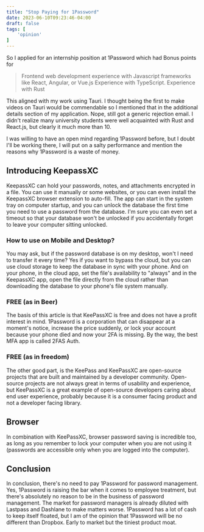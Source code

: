 ```yaml
---
title: "Stop Paying for 1Password"
date: 2023-06-10T09:23:46-04:00
draft: false
tags: [
    'opinion'
]
---
```


So I applied for an internship position at 1Password which had Bonus points for

> Frontend web development experience with Javascript frameworks like React, Angular, or Vue.js
> Experience with TypeScript.
> Experience with Rust

This aligned with my work using Tauri. I thought being the first to make videos on Tauri would be commendable so I mentioned that in the additional details section of my application. Nope, still got a generic rejection email. I didn't realize many university students were well acquainted with Rust and React.js, but clearly it much more than 10.

I was willing to have an open mind regarding 1Password before, but I doubt I'll be working there, I will put on a salty performance and mention the reasons why 1Password is a waste of money.

## Introducing KeepassXC

KeepassXC can hold your passwords, notes, and attachments encrypted in a file. You can use it manually or some websites, or you can even install the KeepassXC browser extension to auto-fill. The app can start in the system tray on computer startup, and you can unlock the database the first time you need to use a password from the database. I'm sure you can even set a timeout so that your database won't be unlocked if you accidentally forget to leave your computer sitting unlocked.

### How to use on Mobile and Desktop?

You may ask, but if the password database is on my desktop, won't I need to transfer it every time? Yes if you want to bypass the cloud, but you can use cloud storage to keep the database in sync with your phone. And on your phone, in the cloud app, set the file's availability to "always" and in the KeepassXC app, open the file directly from the cloud rather than downloading the database to your phone's file system manually.

### FREE (as in Beer)

The basis of this article is that KeePassXC is free and does not have a profit interest in mind. 1Password is a corporation that can disappear at a moment's notice, increase the price suddenly, or lock your account because your phone died and now your 2FA is missing. By the way, the best MFA app is called 2FAS Auth.

### FREE (as in freedom)

The other good part, is the KeePass and KeePassXC are open-source projects that are built and maintained by a developer community. Open-source projects are not always great in terms of usability and experience, but KeePassXC is a great example of open-source developers caring about end user experience, probably because it is a consumer facing product and not a developer facing library.

## Browser

In combination with KeePassXC, browser password saving is incredible too, as long as you remember to lock your computer when you are not using it (passwords are accessible only when you are logged into the computer).

## Conclusion

In conclusion, there's no need to pay 1Password for password management. Yes, 1Password is raising the bar when it comes to employee treatment, but there's absolutely no reason to be in the business of password management. The market for password managers is already diluted with Lastpass and Dashlane to make matters worse. 1Password has a lot of cash to keep itself floated, but I am of the opinion that 1Password will be no different than Dropbox. Early to market but the tiniest product moat.

